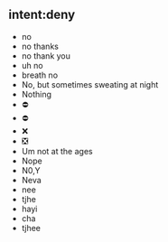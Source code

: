 ## intent:deny
- no
- no thanks
- no thank you
- uh no
- breath no
- No, but sometimes sweating at night
- Nothing
- ⛔
- ⛔️
- ❌
- ❎
- Um not at the ages
- Nope
- N0,Y
- Neva
- nee
- tjhe
- hayi
- cha
- tjhee
